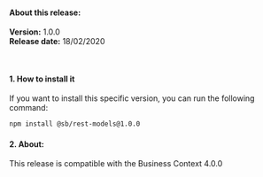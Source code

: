 #### About this release:

**Version:** 1.0.0  
**Release date:** 18/02/2020

<br>

#### 1. How to install it

If you want to install this specific version, you can run the following command:
```bash
npm install @sb/rest-models@1.0.0
```

#### 2. About:

This release is compatible with the Business Context 4.0.0
